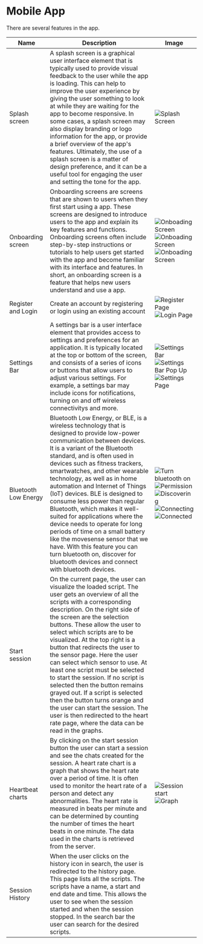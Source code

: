 # Mobile App
There are several features in the app.

|Name|Description|Image|
|-|-|-|
|Splash screen|A splash screen is a graphical user interface element that is typically used to provide visual feedback to the user while the app is loading. This can help to improve the user experience by giving the user something to look at while they are waiting for the app to become responsive. In some cases, a splash screen may also display branding or logo information for the app, or provide a brief overview of the app's features. Ultimately, the use of a splash screen is a matter of design preference, and it can be a useful tool for engaging the user and setting the tone for the app.|![Splash Screen](../images/features_page/SplashScreen.jpg)|
|Onboarding screen|Onboarding screens are screens that are shown to users when they first start using a app. These screens are designed to introduce users to the app and explain its key features and functions. Onboarding screens often include step-by-step instructions or tutorials to help users get started with the app and become familiar with its interface and features. In short, an onboarding screen is a feature that helps new users understand and use a app.|![Onboading Screen](../images/features_page/OnboardingScreen1.jpg)![Onboading Screen](../images/features_page/OnboardingScreen2.jpg)![Onboading Screen](../images/features_page/OnboardingScreen3.jpg)|
|Register and Login|Create an account by registering or login using an existing account|![Register Page](../images/features_page/RegisterPage.png)![Login Page](../images/features_page/LoginPage.png)|
|Settings Bar|A settings bar is a user interface element that provides access to settings and preferences for an application. It is typically located at the top or bottom of the screen, and consists of a series of icons or buttons that allow users to adjust various settings. For example, a settings bar may include icons for notifications, turning on and off wireless connectivitys and more.|![Settings Bar](../images/features_page/Homepage.jpg)![Settings Bar Pop Up](../images/features_page/SettingsBar.jpg)![Settings Page](../images/features_page/Settingspage.jpg)|
|Bluetooth Low Energy|Bluetooth Low Energy, or BLE, is a wireless technology that is designed to provide low-power communication between devices. It is a variant of the Bluetooth standard, and is often used in devices such as fitness trackers, smartwatches, and other wearable technology, as well as in home automation and Internet of Things (IoT) devices. BLE is designed to consume less power than regular Bluetooth, which makes it well-suited for applications where the device needs to operate for long periods of time on a small battery like the movesense sensor that we have. With this feature you can turn bluetooth on, discover for bluetooth devices and connect with bluetooth devices.|![Turn bluetooth on](../images/features_page/TurnOnBluetoothpage.jpg)![Permission](../images/features_page/bluetoothPermissionMessage.jpg)![Discovering](../images/features_page/DiscoveringBluetoothDevices.jpg)![Connecting](../images/features_page/ConnectingBluetoothDevice.jpg)![Connected](../images/features_page/ConnectedBluetoothDevices.jpg)|
|Start session|On the current page, the user can visualize the loaded script. The user gets an overview of all the scripts with a corresponding description. On the right side of the screen are the selection buttons. These allow the user to select which scripts are to be visualized. At the top right is a button that redirects the user to the sensor page. Here the user can select which sensor to use. At least one script must be selected to start the session. If no script is selected then the button remains grayed out. If a script is selected then the button turns orange and the user can start the session.  The user is then redirected to the heart rate page, where the data can be read in the graphs.|  
|Heartbeat charts|By clicking on the start session button the user can start a session and see the chats created for the session. A heart rate chart is a graph that shows the heart rate over a period of time. It is often used to monitor the heart rate of a person and detect any abnormalities. The heart rate is measured in beats per minute and can be determined by counting the number of times the heart beats in one minute. The data used in the charts is retrieved from the server.|![Session start](../images/features_page/SessionStart.jpg)![Graph](../images/features_page/HeartBeatChart.jpg)|
|Session History|When the user clicks on the history icon in search, the user is redirected to the history page. This page lists all the scripts. The scripts have a name, a start and end date and time. This allows the user to see when the session started and when the session stopped. In the search bar the user can search for the desired scripts.|
